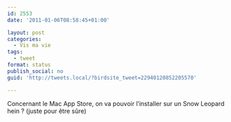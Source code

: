 ```yaml
---
id: 2553
date: '2011-01-06T08:58:45+01:00'

layout: post
categories:
  - Vis ma vie
tags:
  - tweet
format: status
publish_social: no
guid: 'http://tweets.local/?birdsite_tweet=22940120852205570'

---
```


Concernant le Mac App Store, on va pouvoir l’installer sur un Snow Leopard hein ? (juste pour être sûre)
